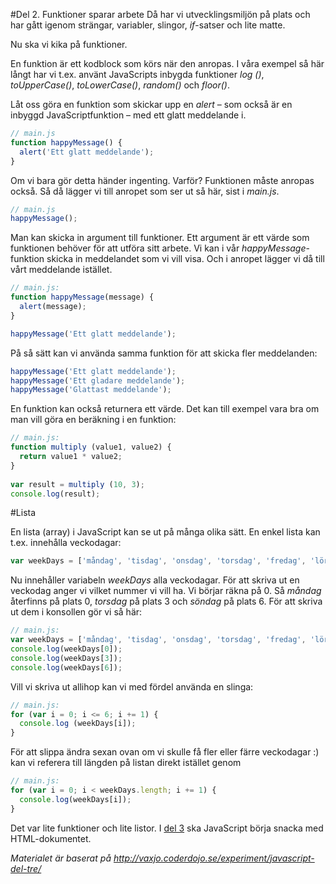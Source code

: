#Del 2. Funktioner sparar arbete
Då har vi utvecklingsmiljön på plats och har gått igenom strängar, variabler, slingor, *if*-satser och lite matte.

Nu ska vi kika på funktioner.

En funktion är ett kodblock som körs när den anropas.
I våra exempel så här långt har vi t.ex. använt JavaScripts inbygda funktioner 
*log ()*, *toUpperCase()*, *toLowerCase()*, *random()* och *floor()*.

Låt oss göra en funktion som skickar upp en *alert* &ndash; som också är en inbyggd JavaScriptfunktion &ndash;
med ett glatt meddelande i.

```javascript
// main.js
function happyMessage() {
  alert('Ett glatt meddelande');
}
```

Om vi bara gör detta händer ingenting. Varför? Funktionen måste anropas också. Så då lägger vi till anropet som ser ut så här,
sist i *main.js*.

```javascript
// main.js
happyMessage();
```

Man kan skicka in argument till funktioner.
Ett argument är ett värde som funktionen behöver för att utföra sitt arbete. 
Vi kan i vår *happyMessage*-funktion skicka in meddelandet som vi vill visa.
Och i anropet lägger vi då till vårt meddelande istället.

```javascript
// main.js:
function happyMessage(message) {
  alert(message);
}

happyMessage('Ett glatt meddelande');
```

På så sätt kan vi använda samma funktion för att skicka fler meddelanden:

```javascript
happyMessage('Ett glatt meddelande');
happyMessage('Ett gladare meddelande');
happyMessage('Glattast meddelande');
```

En funktion kan också returnera ett värde. Det kan till exempel vara bra om man vill göra en beräkning i en funktion:

```javascript
// main.js:
function multiply (value1, value2) {
  return value1 * value2;
}
 
var result = multiply (10, 3);
console.log(result);
``` 

#Lista

En lista (array) i JavaScript kan se ut på många olika sätt. En enkel lista kan t.ex. innehålla veckodagar:

```javascript
var weekDays = ['måndag', 'tisdag', 'onsdag', 'torsdag', 'fredag', 'lördag', 'söndag'];
```

Nu innehåller variabeln *weekDays* alla veckodagar. 
För att skriva ut en veckodag anger vi vilket nummer vi vill ha. 
Vi börjar räkna på 0. 
Så *måndag* återfinns på plats 0, *torsdag* på plats 3 och *söndag* på plats 6.
För att skriva ut dem i konsollen gör vi så här:

```javascript
// main.js:
var weekDays = ['måndag', 'tisdag', 'onsdag', 'torsdag', 'fredag', 'lördag', 'söndag'];
console.log(weekDays[0]);
console.log(weekDays[3]);
console.log(weekDays[6]);
```

Vill vi skriva ut allihop kan vi med fördel använda en slinga:

```javascript
// main.js:
for (var i = 0; i <= 6; i += 1) {
  console.log (weekDays[i]);
}
```

För att slippa ändra sexan ovan om vi skulle få fler eller färre veckodagar :)
kan vi referera till längden på listan direkt istället genom

```javascript
// main.js:
for (var i = 0; i < weekDays.length; i += 1) {
  console.log(weekDays[i]);
}
```

Det var lite funktioner och lite listor. I [del 3](https://github.com/carlrobert/Javascript-labb/blob/master/Del-3.md) ska JavaScript börja snacka med HTML-dokumentet.

*Materialet är baserat på http://vaxjo.coderdojo.se/experiment/javascript-del-tre/*
